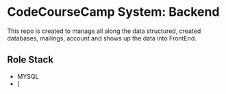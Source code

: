 # CodeCourseCamp System: Backend

This repo is created to manage all along the data structured, created databases, mailings, account and shows up the data into FrontEnd.

## Role Stack

* MYSQL
* [

